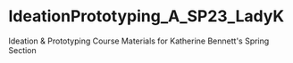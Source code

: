 # IdeationPrototyping_A_SP23_LadyK
Ideation &amp; Prototyping Course Materials for Katherine Bennett's Spring Section
